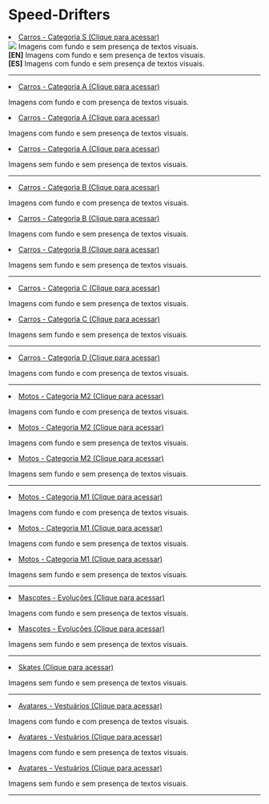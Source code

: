 # Speed-Drifters

<li><a href="https://github.com/K0dev/Speed-Drifters/tree/GCSM/Car%20S">Carros - Categoria S (Clique para acessar)</a></li>
<img src="https://www.phoca.cz/images/stories/gimp/flags/br-128x86.png"> Imagens com fundo e sem presença de textos visuais. <br>
<b>[EN]</b> Imagens com fundo e sem presença de textos visuais. <br>
<b>[ES]</b> Imagens com fundo e sem presença de textos visuais. <br>


<hr>

<li><a href="https://github.com/K0dev/Speed-Drifters/tree/GCSM/Car%20A%20-%201">Carros - Categoria A (Clique para acessar)</a></li>
<p> Imagens com fundo e com presença de textos visuais. </p>
<li><a href="https://github.com/K0dev/Speed-Drifters/tree/GCSM/Car%20A%20-%202">Carros - Categoria A (Clique para acessar)</a></li>
<p> Imagens com fundo e sem presença de textos visuais. </p>
<li><a href="https://github.com/K0dev/Speed-Drifters/tree/GCSM/Car%20A%20-%203">Carros - Categoria A (Clique para acessar)</a></li>
<p> Imagens sem fundo e sem presença de textos visuais. </p>

<hr>

<li><a href="https://github.com/K0dev/Speed-Drifters/tree/GCSM/Car%20B%20-%201">Carros - Categoria B (Clique para acessar)</a></li>
<p> Imagens com fundo e com presença de textos visuais. </p>
<li><a href="https://github.com/K0dev/Speed-Drifters/tree/GCSM/Car%20B%20-%202">Carros - Categoria B (Clique para acessar)</a></li>
<p> Imagens com fundo e sem presença de textos visuais. </p>
<li><a href="https://github.com/K0dev/Speed-Drifters/tree/GCSM/Car%20B%20-%203">Carros - Categoria B (Clique para acessar)</a></li>
<p> Imagens sem fundo e sem presença de textos visuais. </p>

<hr>


<li><a href="https://github.com/K0dev/Speed-Drifters/tree/GCSM/Car%20C%20-%201">Carros - Categoria C (Clique para acessar)</a></li>
<p> Imagens com fundo e sem presença de textos visuais. </p>
<li><a href="https://github.com/K0dev/Speed-Drifters/tree/GCSM/Car%20C%20-%202">Carros - Categoria C (Clique para acessar)</a></li>
<p> Imagens sem fundo e sem presença de textos visuais. </p>

<hr>

<li><a href="https://github.com/K0dev/Speed-Drifters/tree/GCSM/Car%20D%20-%201">Carros - Categoria D (Clique para acessar)</a></li>
<p> Imagens com fundo e com presença de textos visuais. </p>

<hr>

<li><a href="https://github.com/K0dev/Speed-Drifters/tree/GCSM/M2%20-%201">Motos - Categoria M2 (Clique para acessar)</a></li>
<p> Imagens com fundo e com presença de textos visuais. </p>
<li><a href="https://github.com/K0dev/Speed-Drifters/tree/GCSM/M2%20-%202">Motos - Categoria M2 (Clique para acessar)</a></li>
<p> Imagens com fundo e sem presença de textos visuais. </p>
<li><a href="https://github.com/K0dev/Speed-Drifters/tree/GCSM/M2%20-%203">Motos - Categoria M2 (Clique para acessar)</a></li>
<p> Imagens sem fundo e sem presença de textos visuais. </p>

<hr>

<li><a href="https://github.com/K0dev/Speed-Drifters/tree/GCSM/M1%20-%201">Motos - Categoria M1 (Clique para acessar)</a></li>
<p> Imagens com fundo e com presença de textos visuais. </p>
<li><a href="https://github.com/K0dev/Speed-Drifters/tree/GCSM/M1%20-%202">Motos - Categoria M1 (Clique para acessar)</a></li>
<p> Imagens com fundo e sem presença de textos visuais. </p>
<li><a href="https://github.com/K0dev/Speed-Drifters/tree/GCSM/M1%20-%203">Motos - Categoria M1 (Clique para acessar)</a></li>
<p> Imagens sem fundo e sem presença de textos visuais. </p>

<hr>

<li><a href="https://github.com/K0dev/Speed-Drifters/tree/GCSM/Pet%20-%202">Mascotes - Evoluções (Clique para acessar)</a></li>
<p> Imagens com fundo e sem presença de textos visuais. </p>
<li><a href="https://github.com/K0dev/Speed-Drifters/tree/GCSM/Pet%20-%203">Mascotes - Evoluções (Clique para acessar)</a></li>
<p> Imagens sem fundo e sem presença de textos visuais. </p>
  
<hr>

<li><a href="https://github.com/K0dev/Speed-Drifters/tree/GCSM/Skate%20-%203">Skates (Clique para acessar)</a></li>
<p> Imagens sem fundo e sem presença de textos visuais. </p>

<hr>

<li><a href="https://github.com/K0dev/Speed-Drifters/tree/GCSM/Avatar%20-%201">Avatares - Vestuários (Clique para acessar)</a></li>
<p> Imagens com fundo e com presença de textos visuais. </p>
<li><a href="https://github.com/K0dev/Speed-Drifters/tree/GCSM/Avatar%20-%202">Avatares - Vestuários (Clique para acessar)</a></li>
<p> Imagens com fundo e sem presença de textos visuais. </p>
<li><a href="https://github.com/K0dev/Speed-Drifters/tree/GCSM/Avatar%20-%203">Avatares - Vestuários (Clique para acessar)</a></li>
<p> Imagens sem fundo e sem presença de textos visuais. </p>

<hr>


